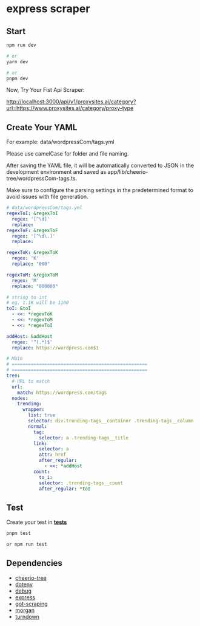 # express scraper

## Start

```bash
npm run dev

# or
yarn dev

# or
pnpm dev

```

Now, Try Your Fist Api Scraper:

<http://localhost:3000/api/v1/proxysites.ai/category?url=https://www.proxysites.ai/category/proxy-type>

## Create Your YAML

For example: data/wordpressCom/tags.yml

Please use camelCase for folder and file naming.

After saving the YAML file, it will be automatically converted to JSON in the development environment and saved as app/lib/cheerio-tree/wordpressCom-tags.ts.

Make sure to configure the parsing settings in the predetermined format to avoid issues with file generation.

```yaml
# data/wordpressCom/tags.yml
regexToI: &regexToI
  regex: '[^\d]'
  replace:
regexToF: &regexToF
  regex: '[^\d\.]'
  replace:

regexToK: &regexToK
  regex: 'K'
  replace: "000"

regexToM: &regexToM
  regex: 'M'
  replace: "000000"

# string to int
# eg. 1.1K will be 1100
toI: &toI
  - <<: *regexToK
  - <<: *regexToM
  - <<: *regexToI

addHost: &addHost
  regex: '^(.*)$'
  replace: https://wordpress.com$1

# Main
# ==================================================
# ==================================================
tree:
  # URL to match
  url:
    match: https://wordpress.com/tags
  nodes:
    trending:
      wrapper:
        list: true
        selector: div.trending-tags__container .trending-tags__column
        normal:
          tag:
            selector: a .trending-tags__title
          link:
            selector: a
            attr: href
            after_regular:
              - <<: *addHost
          count:
            to_i:
            selector: .trending-tags__count
            after_regular: *toI
```

## Test

Create your test in [__tests__](__tests__/CheerioTree.ts)

```bash
pnpm test

or npm run test
```

## Dependencies

- [cheerio-tree](https://github.com/serping/cheerio-tree)
- [dotenv](https://www.npmjs.com/package/dotenv)
- [debug](https://www.npmjs.com/package/debug)
- [express](https://github.com/expressjs/express)
- [got-scraping](https://www.npmjs.com/package/got-scraping)
- [morgan](https://www.npmjs.com/package/morgan)
- [turndown](https://www.npmjs.com/package/turndown)
